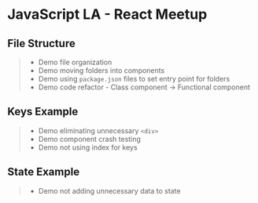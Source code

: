 # JavaScript LA - React Meetup

## File Structure

> - Demo file organization
> - Demo moving folders into components
> - Demo using `package.json` files to set entry point for folders
> - Demo code refactor - Class component -> Functional component

## Keys Example

> - Demo eliminating unnecessary `<div>`
> - Demo component crash testing
> - Demo not using index for keys

## State Example

> - Demo not adding unnecessary data to state
